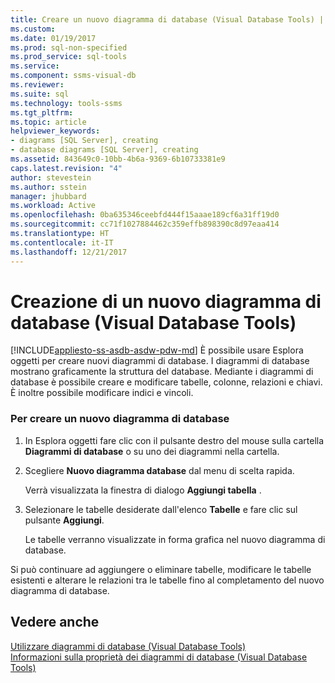 ```yaml
---
title: Creare un nuovo diagramma di database (Visual Database Tools) | Microsoft Docs
ms.custom: 
ms.date: 01/19/2017
ms.prod: sql-non-specified
ms.prod_service: sql-tools
ms.service: 
ms.component: ssms-visual-db
ms.reviewer: 
ms.suite: sql
ms.technology: tools-ssms
ms.tgt_pltfrm: 
ms.topic: article
helpviewer_keywords:
- diagrams [SQL Server], creating
- database diagrams [SQL Server], creating
ms.assetid: 843649c0-10bb-4b6a-9369-6b10733381e9
caps.latest.revision: "4"
author: stevestein
ms.author: sstein
manager: jhubbard
ms.workload: Active
ms.openlocfilehash: 0ba635346ceebfd444f15aaae189cf6a31ff19d0
ms.sourcegitcommit: cc71f1027884462c359effb898390c8d97eaa414
ms.translationtype: HT
ms.contentlocale: it-IT
ms.lasthandoff: 12/21/2017
---
```

# <a name="create-a-new-database-diagram-visual-database-tools"></a>Creazione di un nuovo diagramma di database (Visual Database Tools)
[!INCLUDE[appliesto-ss-asdb-asdw-pdw-md](../../includes/appliesto-ss-asdb-asdw-pdw-md.md)] È possibile usare Esplora oggetti per creare nuovi diagrammi di database. I diagrammi di database mostrano graficamente la struttura del database. Mediante i diagrammi di database è possibile creare e modificare tabelle, colonne, relazioni e chiavi. È inoltre possibile modificare indici e vincoli.  
  
### <a name="to-create-a-new-database-diagram"></a>Per creare un nuovo diagramma di database  
  
1.  In Esplora oggetti fare clic con il pulsante destro del mouse sulla cartella **Diagrammi di database** o su uno dei diagrammi nella cartella.  
  
2.  Scegliere **Nuovo diagramma database** dal menu di scelta rapida.  
  
    Verrà visualizzata la finestra di dialogo **Aggiungi tabella** .  
  
3.  Selezionare le tabelle desiderate dall'elenco **Tabelle** e fare clic sul pulsante **Aggiungi**.  
  
    Le tabelle verranno visualizzate in forma grafica nel nuovo diagramma di database.  
  
Si può continuare ad aggiungere o eliminare tabelle, modificare le tabelle esistenti e alterare le relazioni tra le tabelle fino al completamento del nuovo diagramma di database.  
  
## <a name="see-also"></a>Vedere anche  
[Utilizzare diagrammi di database &#40;Visual Database Tools&#41;](../../ssms/visual-db-tools/work-with-database-diagrams-visual-database-tools.md)  
[Informazioni sulla proprietà dei diagrammi di database &#40;Visual Database Tools&#41;](../../ssms/visual-db-tools/understand-database-diagram-ownership-visual-database-tools.md)  
  
